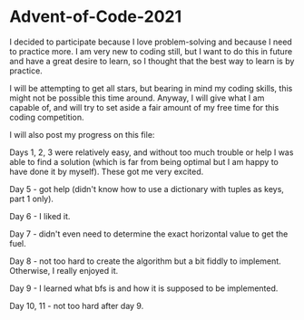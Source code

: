 # Advent-of-Code-2021

I decided to participate because I love problem-solving and because I need to practice more. I am very new to coding still, but I want to do this in future and have a great desire to learn, so I thought that the best way to learn is by practice.

I will be attempting to get all stars, but bearing in mind my coding skills, this might not be possible this time around. Anyway, I will give what I am capable of, and will try to set aside a fair amount of my free time for this coding competition.

I will also post my progress on this file:

Days 1, 2, 3 were relatively easy, and without too much trouble or help I was able to find a solution (which is far from being optimal but I am happy to have done it by myself). These got me very excited.

Day 5 - got help (didn't know how to use a dictionary with tuples as keys, part 1 only).

Day 6 - I liked it.

Day 7 - didn't even need to determine the exact horizontal value to get the fuel.

Day 8 - not too hard to create the algorithm but a bit fiddly to implement. Otherwise, I really enjoyed it.

Day 9 - I learned what bfs is and how it is supposed to be implemented.

Day 10, 11 - not too hard after day 9.
